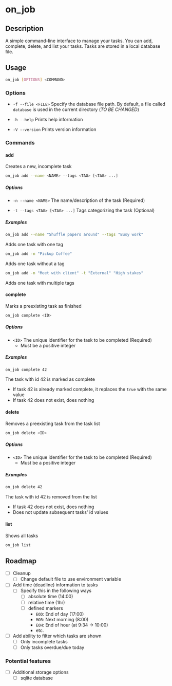 # on_job
## Description
A simple command-line interface to manage your tasks.
You can add, complete, delete, and list your tasks. Tasks are stored in a local database file.

## Usage
```bash
on_job [OPTIONS] <COMMAND>
```
### Options
- `-f --file <FILE>`
Specify the database file path. By default, a file called `database` is used in the current directory (*TO BE CHANGED*)

- `-h --help`
Prints help information

- `-V --version`
Prints version information

### Commands
#### add
Creates a new, incomplete task
```bash
on_job add --name <NAME> --tags <TAG> [<TAG> ...]
```
##### Options
- `-n --name <NAME>`
The name/description of the task (Required)

- `-t --tags <TAG> [<TAG> ...]`
Tags categorizing the task (Optional)

##### Examples
```bash
on_job add --name "Shuffle papers around" --tags "Busy work"
```
Adds one task with one tag

```bash
on_job add -n "Pickup Coffee"
```
Adds one task without a tag

```bash
on_job add -n "Meet with client" -t "External" "High stakes"
```
Adds one task with multiple tags

#### complete
Marks a preexisting task as finished
```bash
on_job complete <ID>
```
##### Options
- `<ID>`
The unique identifier for the task to be completed (Required)
    - Must be a positive integer

##### Examples
```bash
on_job complete 42
```
The task with id 42 is marked as complete
- If task 42 is already marked complete, it replaces the `true` with the same value
- If task 42 does not exist, does nothing


#### delete
Removes a preexisting task from the task list
```bash
on_job delete <ID>
```
##### Options
- `<ID>`
The unique identifier for the task to be completed (Required)
    - Must be a positive integer

##### Examples
```bash
on_job delete 42
```
The task with id 42 is removed from the list
- If task 42 does not exist, does nothing
- Does not update subsequent tasks' id values

#### list
Shows all tasks
```bash
on_job list
```

## Roadmap
- [ ] Cleanup
    - [ ] Change default file to use environment variable
- [ ] Add time (deadline) information to tasks
    - [ ] Specify this in the following ways
        - [ ] absolute time (14:00)
        - [ ] relative time (1hr)
        - [ ] defined markers
            - `EOD`: End of day (17:00)
            - `MOR`: Next morning (8:00)
            - `EOH`: End of hour (at 9:34 -> 10:00)
            - etc.
- [ ] Add ability to filter which tasks are shown
    - [ ] Only incomplete tasks
    - [ ] Only tasks overdue/due today
### Potential features
- [ ] Additional storage options
    - [ ] sqlite database
